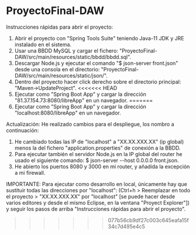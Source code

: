 # ProyectoFinal-DAW

Instrucciones rápidas para abrir el proyecto:
1. Abrir el proyecto con "Spring Tools Suite" teniendo Java-11 JDK y JRE instalado en el sistema.
2. Usar una BBDD MySQL y cargar el fichero: "ProyectoFinal-DAW/src/main/resources/static/bbdd/bbdd.sql".
3. Descargar Node.js y ejecutar el comando "$ json-server front.json" desde una consola en el directorio: "ProyectoFinal-DAW/src/main/resources/static/json/".
4. Dentro del proyecto hacer click derecho sobre el directorio principal: "Maven->UpdateProject".
<<<<<<< HEAD
5. Ejecutar como "Spring Boot App" y cargar la dirección "81.37.154.73:8080/libreApp" en un navegador.
=======
5. Ejecutar como "Spring Boot App" y cargar la dirección "localhost:8080/libreApp" en un navegador.

Actualización:
He realizado cambios para el despliegue, los nombro a continuación:
1. He cambiado todas las IP de "localhost" a "XX.XX.XXX.XX" (ip global) menos la del fichero "application.properties" de conexión a la BBDD.
2. Para ejecutar también el servidor Node.js en la IP global del router he usado el siguiente comando: $ json-server --host 0.0.0.0 front.json.
3. He abierto los puertos 8080 y 3000 en mi router, y añadida la excepción a mi firewall.

IMPORTANTE:
Para ejecutar como desarrollo en local, únicamente hay que sustituir todas las direcciones por "localhost": (Ctrl+h > Reemplazar en todo el proyecto > "XX.XX.XXX.XX" por "localhost" [se puede hacer desde varios editores y desde el mismo Eclipse, en la ventana "Proyect Explorer"]) y seguir los pasos de arriba "Instrucciones rápidas para abrir el proyecto".
>>>>>>> 077b56cb9df27c003c645eafa15f34c7d495e4c5
